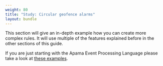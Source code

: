 ```yaml
---
weight: 80
title: "Study: Circular geofence alarms"
layout: bundle
---
```


This section will give an in-depth example how you can create more complex rules. It will use multiple of the features explained before in the other sections of this guide.

If you are just starting with the Apama Event Processing Language please take a look at [these examples](/guides/apama/examples).